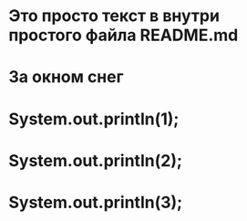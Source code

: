 # Это просто текст в внутри простого файла README.md
# За окном снег
# System.out.println(1);
# System.out.println(2);
# System.out.println(3);
